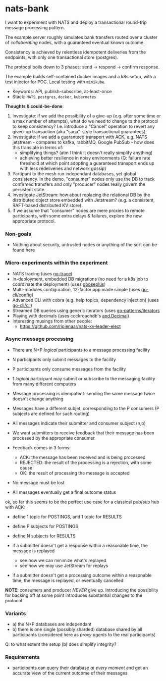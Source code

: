#  nats-bank

I want to experiment with NATS and deploy a transactional round-trip message processing pattern.

The example server roughly simulates bank transfers routed over a cluster of _collaborating_ nodes,
with a guaranteed eventual known outcome.

Consistency is achieved by relentless idempotent deliveries from the endpoints, with only one transactional store (postgres).

The protocol boils down to 3 phases: send -> respond -> confirm response.

The example builds self-contained docker images and a k8s setup,
with a test injector for POC. Local testing with `minikube`.

* Keywords: API, publish-subscribe, at-least-once
* Stack: `NATS`, `postgres`, `docker`, `kubernetes`

**Thoughts & could-be-done**:

1. Investigate: if we add the possibility of a give-up (e.g. after some time or a max number of
   attempts), what do we need to change to the protocol to keep consistency? I.e. introduce a "Cancel" operation to 
   revert any given-up transaction (aka "saga"-style transactional guarantees).
2. Investigate: if we add a guaranteed transport
   with ACK, e.g. NATS jetstream  - compares to kafka, rabbitMQ, Google PubSub - how does this translate in terms of:
   * simplifying things? (atm I think it doesn't really simplify anything)
   * achieving better resilience in noisy environments (Q: failure rate threshold at which point adopting a guaranteed transport
     ends up with less redeliveries and network gossip)
3. Partipant to the mesh run independant databases, yet global consistency. In the demo, "consumer" nodes only
   use the DB to track confirmed transfers and only "producer" nodes really govern the persistent state.
4. Investigate JetStream: how about replacing the relational DB by the distributed object store embedded with Jetstream?
   (e.g. a consistent, RAFT-based distributed KV store).
5. If we assume that "consumer" nodes are mere proxies to remote participants, with some extra delays & failures, explore the new appropriate protocol.

### Non-goals

* Nothing about security, untrusted nodes or anything of the sort can be found here

### Micro-experiments within the experiment

* NATS tracing (uses [go-trace](https://github.com/fredbi/go-trace/tree/master/tracer))
* In-deployment, embedded DB migrations (no need for a k8s job to coordinate the deployment) (uses [gooseplus](https://github.com/fredbi/gooseplus))
* Multi-modules configuration, 12-factor app made simple (uses [go-cli/config](https://github.com/fredbi/go-cli/tree/master/config))
* Advanced CLI with cobra (e.g. help topics, dependency injection) (uses [go-cli/cli](https://github.com/fredbi/go-cli/tree/master/cli))
* Streamed DB queries using generic iterators  (uses [go-patterns/iterators](https://github.com/fredbi/go-patterns/tree/master/iterators)
* Playing with decimals (uses cockroachdb's [apd.Decimal](https://github.com/cockroachdb/apd))
* Interesting musings from other people:
  - https://github.com/ripienaar/nats-kv-leader-elect

### Async message processing

* There are N+P _logical_ participants to a message processing facility
* N participants only submit messages to the facility
* P participants only consume messages from the facility
* 1 _logical_ participant may submit or subscribe to the messaging facility from many different computers

* Message processing is idempotent: sending the same message twice doesn't change anything
* Messages have a different subjet, corresponding to the P consumers (P subjects are defined for such routing)
* All messages indicate their submitter and consumer subject (n,p)

* We want submitters to receive feedback that their message has been processed by the appropriate consumer.
* Feedback comes in 3 forms:
    * ACK: the message has been received and is being processed
    * REJECTED: the result of the processing is a rejection, with some cause
    * OK: the result of processing the message is accepted

* No message must be lost
* All messages eventually get a final outcome status

ok, so far this seems to be the perfect use case for a classical pub/sub hub with ACK:

* define 1 topic for POSTINGS, and 1 topic for RESULTS
* define P subjects for POSTINGS
* define N subjects for RESULTS

* if a submitter doesn't get a response within a reasonable time, the message is replayed
  * see how we can minimize what's replayed
  * see how we may use JetStream for replays
* if a submitter doesn't get a processing outcome within a reasonable time, the message is replayed, or eventually cancelled

**NOTE**: consumers and producer *NEVER* give up. Introducing the possibility for backing off at some point
introduces substantial changes to the protocol.

### Variants
* a) the N+P databases are independant
* b) there is one single (possibly sharded) database shared by all participants (considered here as _proxy agents_ to the real participants)

Q: to what extent the setup (b) does simplify integrity?

### Requirements
* participants can query their database _at every moment_ and get an accurate view of the current outcome of their messages

